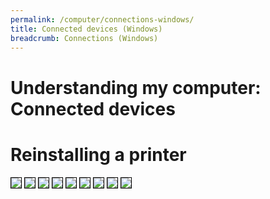 ```yaml
---
permalink: /computer/connections-windows/
title: Connected devices (Windows)
breadcrumb: Connections (Windows)
---
```


# Understanding my computer: Connected devices


# Reinstalling a printer

<img src="../images-4-pc/devices-options.png" style="border:1px solid black">

<img src="../images-4-pc/printer-options.png" style="border:1px solid black">

<img src="../images-4-pc/remove-printer.png" style="border:1px solid black">

<img src="../images-4-pc/add-printer-options.png" style="border:1px solid black">

<img src="../images-4-pc/add-device.png" style="border:1px solid black">

<img src="../images-4-pc/searching.png" style="border:1px solid black">

<img src="../images-4-pc/found-printer.png" style="border:1px solid black">

<img src="../images-4-pc/add-device.png" style="border:1px solid black">

<img src="../images-4-pc/printer-ready.png" style="border:1px solid black">
